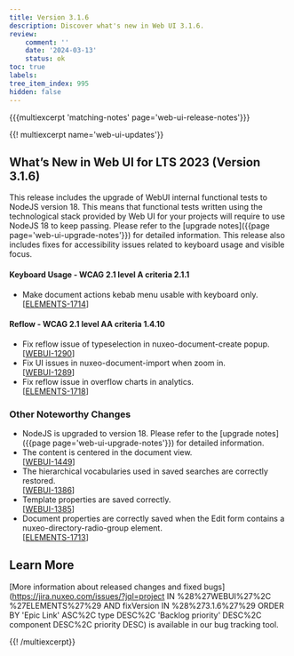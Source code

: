 ```yaml
---
title: Version 3.1.6
description: Discover what's new in Web UI 3.1.6.
review:
    comment: ''
    date: '2024-03-13'
    status: ok
toc: true
labels:
tree_item_index: 995
hidden: false
---
```


{{{multiexcerpt 'matching-notes' page='web-ui-release-notes'}}}

{{! multiexcerpt name='web-ui-updates'}}
## What’s New in Web UI for LTS 2023 (Version 3.1.6)

This release includes the upgrade of WebUI internal functional tests to NodeJS version 18. This means that functional tests written using the technological stack provided by Web UI for your projects will require to use NodeJS 18 to keep passing. Please refer to the [upgrade notes]({{page page='web-ui-upgrade-notes'}}) for detailed information. This release also includes fixes for accessibility issues related to keyboard usage and visible focus.

#### Keyboard Usage - WCAG 2.1 level A criteria 2.1.1

- Make document actions kebab menu usable with keyboard only.<br/>[[ELEMENTS-1714](https://jira.nuxeo.com/browse/ELEMENTS-1714)]

#### Reflow - WCAG 2.1 level AA criteria 1.4.10

- Fix reflow issue of typeselection in nuxeo-document-create popup.<br/>[[WEBUI-1290](https://jira.nuxeo.com/browse/WEBUI-1290)]
- Fix UI issues in nuxeo-document-import when zoom in.<br/>[[WEBUI-1289](https://jira.nuxeo.com/browse/WEBUI-1289)]
- Fix reflow issue in overflow charts in analytics.<br/>[[ELEMENTS-1718](https://jira.nuxeo.com/browse/ELEMENTS-1718)]


### Other Noteworthy Changes

- NodeJS is upgraded to version 18. Please refer to the [upgrade notes]({{page page='web-ui-upgrade-notes'}}) for detailed information.
- The content is centered in the document view.<br/>[[WEBUI-1449](https://jira.nuxeo.com/browse/WEBUI-1449)]
- The hierarchical vocabularies used in saved searches are correctly restored.<br/>[[WEBUI-1386](https://jira.nuxeo.com/browse/WEBUI-1386)] 
- Template properties are saved correctly.<br/>[[WEBUI-1385](https://jira.nuxeo.com/browse/WEBUI-1385)] 
- Document properties are correctly saved when the Edit form contains a nuxeo-directory-radio-group element.<br/>[[ELEMENTS-1713](https://jira.nuxeo.com/browse/ELEMENTS-1713)] 



## Learn More

[More information about released changes and fixed bugs](https://jira.nuxeo.com/issues/?jql=project IN %28%27WEBUI%27%2C %27ELEMENTS%27%29 AND fixVersion IN %28%273.1.6%27%29 ORDER BY 'Epic Link' ASC%2C type DESC%2C  'Backlog priority' DESC%2C component DESC%2C priority DESC) is available in our bug tracking tool.


{{! /multiexcerpt}}

